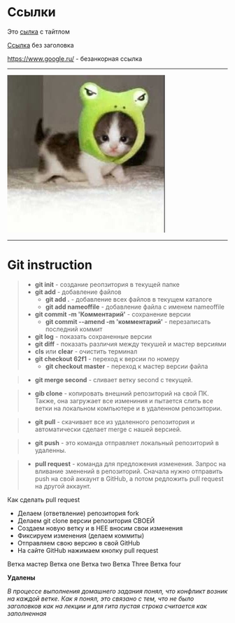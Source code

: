 # Ссылки

Это [cылка](https://www.google.ru/ "Google") с тайтлом

[Ссылка](https://www.google.ru/) без заголовка

https://www.google.ru/ - безанкорная ссылка

---

![Кит](CDxrVzLKuusf8ftqS44iad1OIm2_nHqitOqoG9iCyBEBPFLcMccR5-ZdiyIQX7q-PbhnxpFPir_kMmAhTFYJIf07.jpg)

---

# Git instruction

>- **git init** - создание реопзитория в текущей папке
>- **git add** - добавление файлов 
>   - **git add .** - добавление всех файлов в текущем каталоге
>   - **git add nameoffile** - добавление файла с именем nameoffile
>- **git commit -m 'Комментарий'** - сохранение версии
>   - **git commit --amend -m 'комментарий'** - перезаписать последний коммит
>- **git log** - показать сохраненные версии
>- **git diff** - показать различия между текушей и мастер версиями
>- **cls** или **clear** - очистить терминал
>- **git checkout 62f1** - переход к версии по номеру
>   - **git checkout master** - переход к мастер версии файла

>- **git merge second** - сливает ветку second с текущей.

>- **gib clone** - копировать внешний репозиторий на свой ПК. Также, она загружает все измениния и пытается слить все ветки на локальном компьютере и в удаленном репозитории.

>- **git pull** - скачивает все из удаленного репозитория и автоматически сделает merge с нашей версией.

>- **git push** - это команда отправляет локальный репозиторий в удаленны.

>- **pull request** - команда для предложения изменения. Запрос на вливание зменений в репозиторий. Сначала нужно отправить push на свой аккаунт в GitHub, а потом редложить pull request на другой аккаунт.

Как сделать pull request
* Делаем   (ответвление) репозитория fork
* Делаем git clone   версии репозитория СВОЕЙ
* Создаем новую ветку и в НЕЕ вносим свои изменения
* Фиксируем изменения (делаем коммиты)
* Отправляем свою версию в свой GitHub
* На сайте GitHub нажимаем кнопку pull request

Ветка мастер
Ветка one
Ветка two
Ветка Three
Ветка four

**Удалены**

*В процессе выполнения домашнего задания понял, что конфликт возник на каждой ветке. Как я понял, это связано с тем, что не было заголовков как на лекции и для гита пустая строка считается как заполненная*